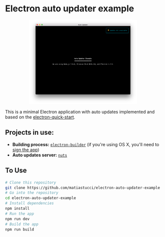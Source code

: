 # Electron auto updater example

<p align="center">
  <img src="screen.png" width="350" alt="Logo"/>
</p>

This is a minimal Electron application with auto updates implemented and based on the [electron-quick-start](https://github.com/electron/electron-quick-start).

## Projects in use:
- **Building process:** [`electron-builder`](https://github.com/electron-userland/electron-builder) (if you're using OS X, you'll need to [sign the app](https://github.com/electron-userland/electron-builder/wiki/Code-Signing))
- **Auto updates server:** [`nuts`](https://github.com/GitbookIO/nuts)

## To Use

```bash
# Clone this repository
git clone https://github.com/matiastucci/electron-auto-updater-example
# Go into the repository
cd electron-auto-updater-example
# Install dependencies
npm install
# Run the app
npm run dev
# Build the app
npm run build
```
